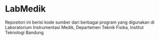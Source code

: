 # LabMedik
Repositori ini berisi kode sumber dari berbagai program yang digunakan di Laboratorium Instrumentasi Medik, Departemen Teknik Fisika, Institut Teknologi Bandung
